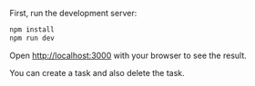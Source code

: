 First, run the development server:

```bash
npm install
npm run dev
```

Open [http://localhost:3000](http://localhost:3000) with your browser to see the result.

You can create a task and also delete the task.
